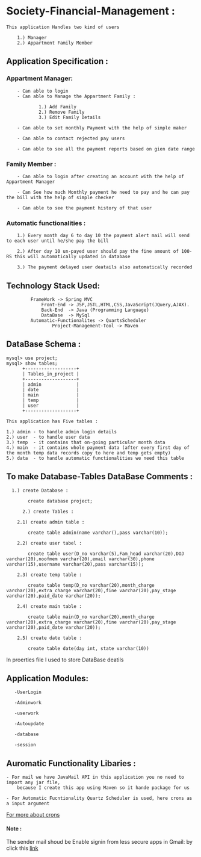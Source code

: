 
# Society-Financial-Management :

	This application Handles two kind of users
	
		1.) Manager
		2.) Appartment Family Member
	


 ## Application Specification :

   ### Appartment Manager:
		
		- Can able to login
		- Can able to Manage the Appartment Family :
			
				1.) Add Family 
				2.) Remove Family
				3.) Edit Family Details 
		
		- Can able to set monthly Payment with the help of simple maker

		- Can able to contact rejected pay users

		- Can able to see all the payment reports based on gien date range


   ### Family Member :

		- Can able to login after creating an account with the help of Appartment Manager

		- Can See how much Monthly payment he need to pay and he can pay the bill with the help of simple checker 

		- Can able to see the payment history of that user

   ### Automatic functionalities :

		1.) Every month day 6 to day 10 the payment alert mail will send to each user until he/she pay the bill

		2.) After day 10 un-payed user should pay the fine amount of 100-RS this will automatically updated in database

		3.) The payment delayed user deatails also automatically recorded


## Technology Stack Used:

		     FrameWork -> Spring MVC 
      		     Front-End -> JSP,JSTL,HTML,CSS,JavaScript(JQuery,AJAX).
      		     Back-End  -> Java (Programming Language)
      		     DataBase  -> MySql
		     Automatic-Functionalites -> QuartsScheduler
                     Project-Management-Tool -> Maven


		
## DataBase Schema :

	mysql> use project;
	mysql> show tables;
          +-------------------+
          | Tables_in_project |
          +-------------------+
          | admin             |
          | date              |
          | main              |
          | temp              |
          | user              |
          +-------------------+

	This application has Five tables :

	1.) admin - to handle admin login details
	2.) user  - to handle user data
	3.) temp  - it contains that on-going particular month data 
	4.) main  - it contains whole payment data (after every first day of the month temp data records copy to here and temp gets empty)
	5.) data  - to handle automatic functionalities we need this table


## To make Database-Tables DataBase Comments :

	  1.) create Database :
          
            create database project;
            
          2.) create Tables :

		2.1) create admin table :
		
			create table admin(name varchar(),pass varchar(10));

		2.2) create user tabel :

			create table user(D_no varchar(5),Fam_head varchar(20),DOJ varchar(20),noofmem varchar(20),email varchar(30),phone varchar(15),username varchar(20),pass varchar(15));

		2.3) create temp table :

			create table temp(D_no varchar(20),month_charge varchar(20),extra_charge varchar(20),fine varchar(20),pay_stage varchar(20),paid_date varchar(20));

		2.4) create main table :
	
			create table main(D_no varchar(20),month_charge varchar(20),extra_charge varchar(20),fine varchar(20),pay_stage varchar(20),paid_date varchar(20));

		2.5) create date table :

			create table date(day int, state varchar(10))
               
   In proerties file I used to store DataBase deatils


 ## Application Modules:
 
	   -UserLogin 

	   -Adminwork 

	   -userwork

	   -Autoupdate 

	   -database

	   -session


## Auromatic Functionality Libaries :

	- For mail we have JavaMail API in this application you no need to import any jar file,
		because I create this app using Maven so it hande package for us

	- For Automatic Fucntionality Quartz Scheduler is used, here crons as a input argument 
	
[For more about crons](https://www.freeformatter.com/cron-expression-generator-quartz.html)


  #### Note : 
  
   The sender mail shoud be Enable signin from less secure apps in Gmail: by click this [link](https://myaccount.google.com/security)


	
